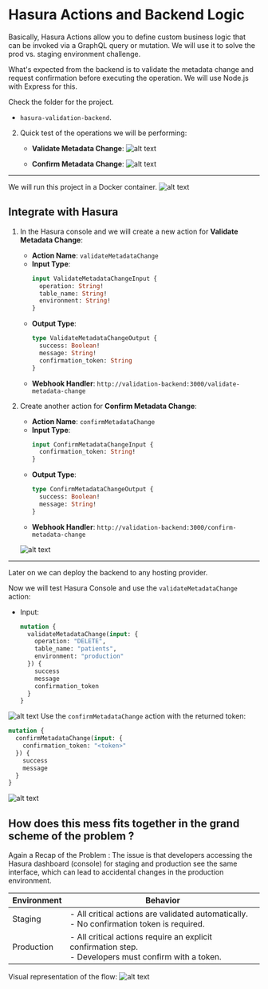 # Hasura Actions and Backend Logic
Basically, Hasura Actions allow you to define custom business logic that can be invoked via a GraphQL query or mutation. We will use it to solve the prod vs. staging environment challenge.

What's expected from the backend is to validate the metadata change and request confirmation before executing the operation. We will use Node.js with Express for this.

Check the folder for the project.
   -  `hasura-validation-backend`.


2. Quick test of the operations we will be performing:

   - **Validate Metadata Change**:
    ![alt text](image.png)


   - **Confirm Metadata Change**:
    ![alt text](image-1.png)


---

We will run this project in a Docker container.
![alt text](image-2.png)


## Integrate with Hasura

1. In the Hasura console and we will create a new action for **Validate Metadata Change**:
   - **Action Name**: `validateMetadataChange`
   - **Input Type**:
     ```graphql
     input ValidateMetadataChangeInput {
       operation: String!
       table_name: String!
       environment: String!
     }
     ```
   - **Output Type**:
     ```graphql
     type ValidateMetadataChangeOutput {
       success: Boolean!
       message: String!
       confirmation_token: String
     }
     ```
   - **Webhook Handler**: `http://validation-backend:3000/validate-metadata-change`

3. Create another action for **Confirm Metadata Change**:
   - **Action Name**: `confirmMetadataChange`
   - **Input Type**:
     ```graphql
     input ConfirmMetadataChangeInput {
       confirmation_token: String!
     }
     ```
   - **Output Type**:
     ```graphql
     type ConfirmMetadataChangeOutput {
       success: Boolean!
       message: String!
     }
     ```
   - **Webhook Handler**: `http://validation-backend:3000/confirm-metadata-change`

   ![alt text](image-3.png)

---

Later on we can deploy the backend to any hosting provider.



Now we will test Hasura Console and use the `validateMetadataChange` action:
   - Input:
     ```graphql
     mutation {
       validateMetadataChange(input: {
         operation: "DELETE",
         table_name: "patients",
         environment: "production"
       }) {
         success
         message
         confirmation_token
       }
     }
     ```
![alt text](image-4.png)
Use the `confirmMetadataChange` action with the returned token:
   ```graphql
   mutation {
     confirmMetadataChange(input: {
       confirmation_token: "<token>"
     }) {
       success
       message
     }
   }
   ```


![alt text](image-5.png)

## How does this mess fits together in the grand scheme of the problem ?

Again a Recap of the Problem : The issue is that developers accessing the Hasura dashboard (console) for staging and production see the same interface, which can lead to accidental changes in the production environment.

| Environment | Behavior |
|-------------|----------|
| Staging     | - All critical actions are validated automatically. <br> - No confirmation token is required. |
| Production  | - All critical actions require an explicit confirmation step. <br> - Developers must confirm with a token. |

Visual representation of the flow:
![alt text](image-6.png)

